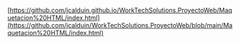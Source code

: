 [https://github.com/jcalduin.github.io/WorkTechSolutions.ProyectoWeb/Maquetacion%20HTML/index.html](https://github.com/jcalduin/WorkTechSolutions.ProyectoWeb/blob/main/Maquetacion%20HTML/index.html)
